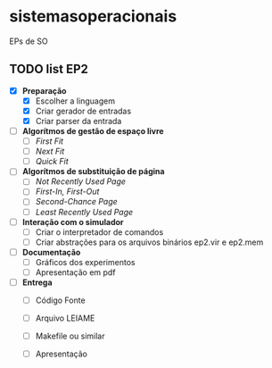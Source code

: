 # sistemasoperacionais
EPs de SO

## TODO list EP2

- [x] **Preparação**
    - [x] Escolher a linguagem
    - [x] Criar gerador de entradas
    - [x] Criar parser da entrada
- [ ] **Algorítmos de gestão de espaço livre**
    - [ ] *First Fit*
    - [ ] *Next Fit*
    - [ ] *Quick Fit*
- [ ] **Algorítmos de substituição de página**
    - [ ] *Not Recently Used Page*
    - [ ] *First-In, First-Out*
    - [ ] *Second-Chance Page*
    - [ ] *Least Recently Used Page*
- [ ] **Interação com o simulador**
    - [ ] Criar o interpretador de comandos
    - [ ] Criar abstrações para os arquivos binários ep2.vir e ep2.mem
- [ ] **Documentação**
    - [ ] Gráficos dos experimentos
    - [ ] Apresentação em pdf
- [ ] **Entrega**
    - [ ] Código Fonte
    - [ ] Arquivo LEIAME
    - [ ] Makefile ou similar
    - [ ] Apresentação


